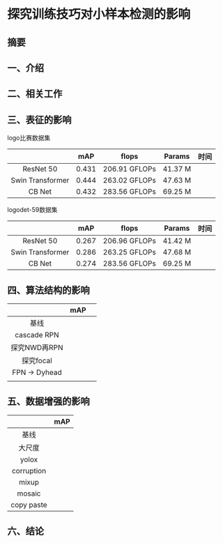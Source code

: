 # 探究训练技巧对小样本检测的影响

## 摘要

## 一、介绍

## 二、相关工作

## 三、表征的影响

logo比赛数据集

|                  |  mAP  |     flops     | Params  | 时间 |
| :--------------: | :---: | :-----------: | ------- | :--: |
|    ResNet 50     | 0.431 | 206.91 GFLOPs | 41.37 M |      |
| Swin Transformer | 0.444 | 263.02 GFLOPs | 47.63 M |      |
|      CB Net      | 0.432 | 283.56 GFLOPs | 69.25 M |      |

logodet-59数据集

|                  |  mAP  |     flops     | Params  | 时间 |
| :--------------: | :---: | :-----------: | ------- | :--: |
|    ResNet 50     | 0.267 | 206.96 GFLOPs | 41.42 M |      |
| Swin Transformer | 0.286 | 263.25 GFLOPs | 47.68 M |      |
|      CB Net      | 0.274 | 283.56 GFLOPs | 69.25 M |      |

## 四、算法结构的影响

|               | mAP  |      |
| :-----------: | :--: | ---- |
|     基线      |      |      |
|  cascade RPN  |      |      |
| 探究NWD再RPN  |      |      |
|   探究focal   |      |      |
| FPN -> Dyhead |      |      |
|               |      |      |



## 五、数据增强的影响

|            | mAP  |
| :--------: | :--: |
|    基线    |      |
|   大尺度   |      |
|   yolox    |      |
| corruption |      |
|   mixup    |      |
|   mosaic   |      |
| copy paste |      |

## 六、结论
